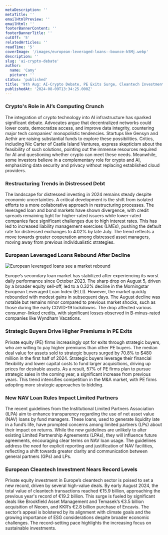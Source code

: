 ```yaml
---
metaDescription: ''
metaTitle: ''
emailHtmlPreview: ''
emailHtml: ''
footerBannerContent: ''
footerBannerTitle: ''
cutOff: '5'
relatedArticles: ''
readTime: '5'
coverImage: '/images/european-leveraged-loans--bounce-k5Mj.webp'
description: ''
slug: 'ai-crypto-debate'
author:
  name: 'Camy'
  picture: ''
status: 'published'
title: '9th Aug: AI-Crypto Debate, PE Exits Surge, Cleantech Investment Record '
publishedAt: '2024-08-09T13:34:25.000Z'
---
```


### Crypto's Role in AI’s Computing Crunch

The integration of crypto technology into AI infrastructure has sparked significant debate. Advocates argue that decentralized networks could lower costs, democratize access, and improve data integrity, countering major tech companies' monopolistic tendencies. Startups like Gensyn and Aethir are raising substantial funds to explore these possibilities. Critics, including Nic Carter of Castle Island Ventures, express skepticism about the feasibility of such solutions, pointing out the immense resources required for AI and questioning whether crypto can meet these needs. Meanwhile, some investors believe in a complementary role for crypto and AI, emphasizing data security and privacy without replacing established cloud providers.

### Restructuring Trends in Distressed Debt

The landscape for distressed investing in 2024 remains steady despite economic uncertainties. A critical development is the shift from isolated efforts to a more collaborative approach in restructuring processes. The leveraged loan and bond markets have shown divergence, with credit spreads remaining tight for higher-rated issuers while lower-rated companies face significant challenges due to high interest rates. This has led to increased liability management exercises (LMEs), pushing the default rate for distressed exchanges to 4.02% by late July. The trend reflects a move towards greater cooperation among distressed asset managers, moving away from previous individualistic strategies.

### European Leveraged Loans Rebound After Decline

![European leveraged loans see a market rebound](/images/european-leveraged-loans--bounce-M0MD.webp)

Europe’s secondary loan market has stabilized after experiencing its worst daily performance since October 2023. The sharp drop on August 5, driven by a broader equity sell-off, led to a 0.32% decline in the Morningstar European Leveraged Loan Index (ELLI). However, the market quickly rebounded with modest gains in subsequent days. The August decline was notable but remains minor compared to previous market shocks, such as those during the early COVID-19 lockdowns. The drop affected various consumer-linked credits, with significant losses observed in B-minus-rated companies like Wyndham Vacations.

### Strategic Buyers Drive Higher Premiums in PE Exits

Private equity (PE) firms increasingly opt for exits through strategic buyers, who are willing to pay higher premiums than other PE buyers. The median deal value for assets sold to strategic buyers surged by 70.8% to $480 million in the first half of 2024. Strategic buyers leverage their financial flexibility and lower capital costs to fund larger acquisitions, driving up prices for desirable assets. As a result, 57% of PE firms plan to pursue strategic sales in the coming year, a significant increase from previous years. This trend intensifies competition in the M&A market, with PE firms adopting more strategic approaches to bidding.

### New NAV Loan Rules Impact Limited Partners

The recent guidelines from the Institutional Limited Partners Association (ILPA) aim to enhance transparency regarding the use of net asset value (NAV) loans by fund managers. These loans, used to generate liquidity late in a fund’s life, have prompted concerns among limited partners (LPs) about their impact on returns. While the new guidelines are unlikely to alter existing Limited Partnership Agreements (LPAs), they will influence future agreements, encouraging clear terms on NAV loan usage. The guidelines address the need for explicit reporting and justification of NAV facilities, reflecting a shift towards greater clarity and communication between general partners (GPs) and LPs.

### European Cleantech Investment Nears Record Levels

Private equity investment in Europe’s cleantech sector is poised to set a new record, driven by several high-value deals. By early August 2024, the total value of cleantech transactions reached €15.9 billion, approaching the previous year's record of €19.2 billion. This surge is fueled by significant deals like Brookfield Asset Management and Temasek’s €3.5 billion acquisition of Neoen, and KKR’s €2.8 billion purchase of Encavis. The sector’s appeal is bolstered by its alignment with climate goals and the growing importance of ESG considerations despite broader economic challenges. The record-setting pace highlights the increasing focus on sustainable investments.